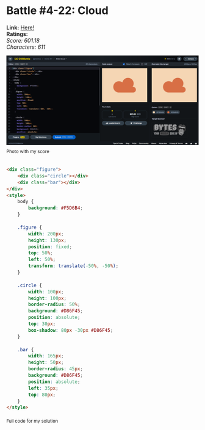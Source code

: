 # Battle #4-22: Cloud

**Link:** [Here!](https://cssbattle.dev/play/22)
<br>
**Ratings:**
<br>
*Score: 601.18*
<br>
*Characters: 611*

![25-blossom](/battles/4/22-cloud/22-cloud-solution.png)
<sub>Photo with my score</sub>
<br>
<br>

```html
<div class="figure">
    <div class="circle"></div>
    <div class="bar"></div>
</div>
<style>
    body {
        background: #F5D6B4;
    }

    .figure {
        width: 200px;
        height: 130px;
        position: fixed;
        top: 50%;
        left: 50%;
        transform: translate(-50%, -50%);
    }

    .circle {
        width: 100px;
        height: 100px;
        border-radius: 50%;
        background: #D86F45;
        position: absolute;
        top: 30px;
        box-shadow: 80px -30px #D86F45;
    }

    .bar {
        width: 165px;
        height: 50px;
        border-radius: 45px;
        background: #D86F45;
        position: absolute;
        left: 35px;
        top: 80px;
    }
</style>
```
<sub>Full code for my solution</sub>

